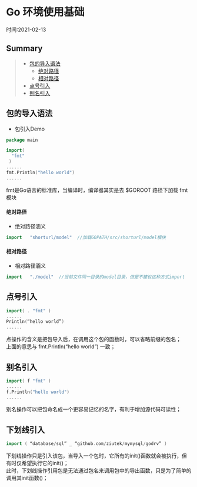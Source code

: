 # Go 环境使用基础  

时间:2021-02-13

## Summary
> - [包的导入语法](#包的导入语法)  
>   - [绝对路径](#绝对路径)  
>   - [相对路径](#相对路径)  
> - [点号引入](#点号引入)  
> - [别名引入](#别名引入)  

## 包的导入语法   

 - 包引入Demo
```go
package main 

import(
  "fmt"
 )
......
fmt.Println("hello world")
......
```
fmt是Go语言的标准库，当编译时，编译器其实是去 $GOROOT 路径下加载 fmt 模块

#### 绝对路径

 - 绝对路径涵义    
 ```go 
 import   "shorturl/model"  //加载GOPATH/src/shorturl/model模块
 ```

 
#### 相对路径
 - 相对路径涵义     
 ```go 
 import   "./model"  //当前文件同一目录的model目录，但是不建议这种方式import
 ```

## 点号引入  

```go
import( . "fmt" ) 
......
Println(“hello world”)
......
```

点操作的含义是把包导入后，在调用这个包的函数时，可以省略前缀的包名；   
上面的意思与 fmt.Println(“hello world”) 一致；  

## 别名引入   

```go
import( f "fmt" )   
......
f.Println("hello world")
......
```

别名操作可以把包命名成一个更容易记忆的名字，有利于增加源代码可读性；   


## 下划线引入   



```go
import ( “database/sql” _ “github.com/ziutek/mymysql/godrv” ) 
```
下划线操作只是引入该包，当导入一个包时，它所有的init()函数就会被执行，但有时仅希望执行它的init()；   
此时，下划线操作引用包是无法通过包名来调用包中的导出函数，只是为了简单的调用其init函数()；    